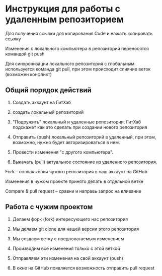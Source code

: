 # Инструкция для работы с удаленным репозиторием

Для получения ссылки для копирования Code и нажать копировать ссылку

Изменения с локального компьютера в репозиторий переносятся командой git push 

Для синхронизации локального репозитория с глобальным используется команда git pull, при этом происходит слияние веток (возможен конфликт) 

## Общий порядок действий 

1. Создать аккаунт на ГитХаб 

2. создать локальный репозиторий 

3. "Подружить" локальный и удаленные репозитории. ГитХаб подскажет как это сделать при создании нового репозитория 

4. Отправить (push) локальный репозиторий в удаленный, при этом, возможно, нужно будет авторизироваться в нем. 

5. Провести изменения "с другого компьютера". 

6. Выкачать (pull) актуальное состояние из удаленного репозитория. 

Fork - полная копия чужого репозитория в наш аккаунт на GitHub 

Изменения в чужом проекте принято делать в отдельной ветке 

Compare & pull request – сравни и направь запрос на вливание 

## Работа с чужим проектом 

1. Делаем форк (fork) интересующего нас репозитория 

2. Мы делаем git clone для нашей версии этого репозитория 

3. Мы создаем ветку с предполагаемым изменением 

4. Производим все изменения только с этой веткой 

5. Отправляем эти изменения на свой аккаунт (push) 

6. В окне на GitHub появляется возможность отправить pull request
